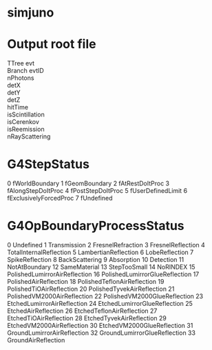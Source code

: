 # simjuno

# Output root file
TTree   evt  
Branch  evtID  
        nPhotons  
        detX  
        detY  
        detZ  
        hitTime  
        isScintillation  
        isCerenkov  
        isReemission  
        nRayScattering  

# G4StepStatus
0   fWorldBoundary
1   fGeomBoundary
2   fAtRestDoItProc
3   fAlongStepDoItProc
4   fPostStepDoItProc
5   fUserDefinedLimit
6   fExclusivelyForcedProc
7   fUndefined

# G4OpBoundaryProcessStatus
0   Undefined
1   Transmission
2   FresnelRefraction
3   FresnelReflection
4   TotalInternalReflection
5   LambertianReflection
6   LobeReflection
7   SpikeReflection
8   BackScattering
9   Absorption
10   Detection
11   NotAtBoundary
12   SameMaterial
13   StepTooSmall
14   NoRINDEX
15   PolishedLumirrorAirReflection
16   PolishedLumirrorGlueReflection
17   PolishedAirReflection
18   PolishedTeflonAirReflection
19   PolishedTiOAirReflection
20   PolishedTyvekAirReflection
21   PolishedVM2000AirReflection
22   PolishedVM2000GlueReflection
23   EtchedLumirrorAirReflection
24   EtchedLumirrorGlueReflection
25   EtchedAirReflection
26   EtchedTeflonAirReflection
27   EtchedTiOAirReflection
28   EtchedTyvekAirReflection
29   EtchedVM2000AirReflection
30   EtchedVM2000GlueReflection
31   GroundLumirrorAirReflection
32   GroundLumirrorGlueReflection
33   GroundAirReflection
